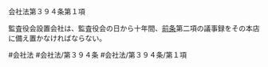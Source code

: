 会社法第３９４条第１項

監査役会設置会社は、監査役会の日から十年間、[前条](会社法＿＿＿＿第３９３条第１項)第二項の議事録をその本店に備え置かなければならない。

#会社法
#会社法/第３９４条
#会社法/第３９４条/第１項
